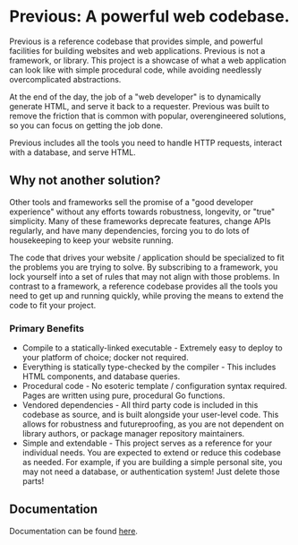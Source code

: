# Previous: A powerful web codebase.

Previous is a reference codebase that provides simple, and powerful facilities for building websites and web applications. Previous is not a framework, or library. This project is a showcase of what a web application can look like with simple procedural code, while avoiding needlessly overcomplicated abstractions.

At the end of the day, the job of a "web developer" is to dynamically generate HTML, and serve it back to a requester. Previous was built to remove the friction that is common with popular, overengineered solutions, so you can focus on getting the job done.

Previous includes all the tools you need to handle HTTP requests, interact with a database, and serve HTML.

## Why not another solution?

Other tools and frameworks sell the promise of a "good developer experience" without any efforts towards robustness, longevity, or "true" simplicity. Many of these frameworks deprecate features, change APIs regularly, and have many dependencies, forcing you to do lots of housekeeping to keep your website running.

The code that drives your website / application should be specialized to fit the problems you are trying to solve. By subscribing to a framework, you lock yourself into a set of rules that may not align with those problems. In contrast to a framework, a reference codebase provides all the tools you need to get up and running quickly, while proving the means to extend the code to fit your project.

### Primary Benefits

- Compile to a statically-linked executable - Extremely easy to deploy to your platform of choice; docker not required.
- Everything is statically type-checked by the compiler - This includes HTML components, and database queries.
- Procedural code - No esoteric template / configuration syntax required. Pages are written using pure, procedural Go functions.
- Vendored dependencies - All third party code is included in this codebase as source, and is built alongside your user-level code. This allows for robustness and futureproofing, as you are not dependent on library authors, or package manager repository maintainers.
- Simple and extendable - This project serves as a reference for your individual needs. You are expected to extend or reduce this codebase as needed. For example, if you are building a simple personal site, you may not need a database, or authentication system! Just delete those parts!

## Documentation

Documentation can be found [here](https://github.com/maxamundsen/Previous/wiki).